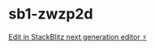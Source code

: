 # sb1-zwzp2d

[Edit in StackBlitz next generation editor ⚡️](https://stackblitz.com/~/github.com/omega-pexel/sb1-zwzp2d)